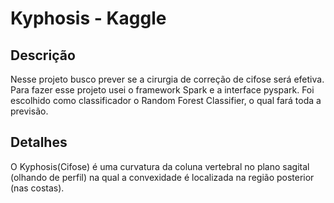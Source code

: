 # Kyphosis - Kaggle
## Descrição
Nesse projeto busco prever se a cirurgia de correção de cifose será efetiva. Para fazer esse projeto usei o framework Spark e a interface pyspark. 
Foi escolhido como classificador o Random Forest Classifier, o qual fará toda a previsão.

## Detalhes
O Kyphosis(Cifose) é uma curvatura da coluna vertebral no plano sagital (olhando de perfil) na qual a convexidade é localizada na região posterior (nas costas).
